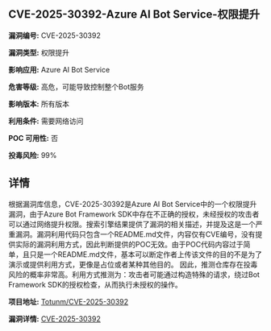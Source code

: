 ## CVE-2025-30392-Azure AI Bot Service-权限提升

**漏洞编号:** CVE-2025-30392

**漏洞类型:** 权限提升

**影响应用:** Azure AI Bot Service

**危害等级:** 高危，可能导致控制整个Bot服务

**影响版本:** 所有版本

**利用条件:** 需要网络访问

**POC 可用性:** 否

**投毒风险:** 99%

## 详情

根据漏洞库信息，CVE-2025-30392是Azure AI Bot Service中的一个权限提升漏洞，由于Azure Bot Framework SDK中存在不正确的授权，未经授权的攻击者可以通过网络提升权限。搜索引擎结果提供了漏洞的相关描述，并提及这是一个严重漏洞。漏洞利用代码只包含一个README.md文件，内容仅有CVE编号，没有提供实际的漏洞利用方式，因此判断提供的POC无效。由于POC代码内容过于简单，且只是一个README.md文件，基本可以断定作者上传该文件的目的不是为了演示或提供利用方式，更像是占位或者某种其他目的。 因此，推测仓库存在投毒风险的概率非常高。利用方式推测为：攻击者可能通过构造特殊的请求，绕过Bot Framework SDK的授权检查，从而执行未授权的操作。

**项目地址:** [Totunm/CVE-2025-30392](https://github.com/Totunm/CVE-2025-30392)

**漏洞详情:** [CVE-2025-30392](https://nvd.nist.gov/vuln/detail/CVE-2025-30392)